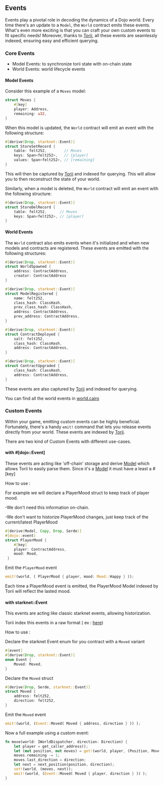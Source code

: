 ## Events

Events play a pivotal role in decoding the dynamics of a Dojo world. Every time there's an update to a `Model`, the `World` contract emits these events. What's even more exciting is that you can craft your own custom events to fit specific needs! Moreover, thanks to [Torii](/toolchain/torii), all these events are seamlessly indexed, ensuring easy and efficient querying.


### Core Events

-  Model Events: to synchronize torii state with on-chain state
-  World Events: world lifecycle events 

#### Model Events

Consider this example of a `Moves` model:

```rust
struct Moves {
    #[key]
    player: Address,
    remaining: u32,
}
```

When this model is updated, the `World` contract will emit an event with the following structure:

```rust
#[derive(Drop, starknet::Event)]
struct StoreSetRecord {
    table: felt252,        // Moves
    keys: Span<felt252>,   // [player]
    values: Span<felt252>, // [remaining]
}
```

This will then be captured by [Torii](/toolchain/torii) and indexed for querying. This will allow you to then reconstruct the state of your world.

Similarly, when a model is deleted, the `World` contract will emit an event with the following structure:

```rust
#[derive(Drop, starknet::Event)]
struct StoreDelRecord {
    table: felt252,      // Moves
    keys: Span<felt252>, // [player]
}
```

#### World Events

The `World` contract also emits events when it's initialized and when new models and contracts are registered. These events are emitted with the following structures:

```rust
#[derive(Drop, starknet::Event)]
struct WorldSpawned {
    address: ContractAddress,
    creator: ContractAddress
}

#[derive(Drop, starknet::Event)]
struct ModelRegistered {
    name: felt252,
    class_hash: ClassHash,
    prev_class_hash: ClassHash,
    address: ContractAddress,
    prev_address: ContractAddress,
}

#[derive(Drop, starknet::Event)]
struct ContractDeployed {
    salt: felt252,
    class_hash: ClassHash,
    address: ContractAddress,
}

#[derive(Drop, starknet::Event)]
struct ContractUpgraded {
    class_hash: ClassHash,
    address: ContractAddress,
}
```

These events are also captured by [Torii](/toolchain/torii) and indexed for querying.

You can find all the world events in [world.cairo](https://github.com/dojoengine/dojo/blob/94fbe540de31f0ba7f59685aeffef2c695fb170d/crates/dojo-core/src/world.cairo#L93)

### Custom Events

Within your game, emitting custom events can be highly beneficial. Fortunately, there's a handy `emit!` command that lets you release events directly from your world. These events are indexed by [Torii](/toolchain/torii).

There are two kind of Custom Events with different use-cases.

#### with #[dojo::Event]

These events are acting like 'off-chain' storage and derive [Model](/framework/models) which allows Torii to easily parse them.
Since it's a [Model](/framework/models) it must have a least a #[key]

How to use : 

For example we will declare a PlayerMood struct to keep track of player mood. 

-We don't need this information on-chain.

-We don't want to historize PlayerMood changes, just keep track of the current/latest PlayerMood

```rust
#[derive(Model, Copy, Drop, Serde)]
#[dojo::event]
struct PlayerMood {
    #[key]
    player: ContractAddress,
    mood: Mood,
 }
```

Emit the `PlayerMood` event

```rust
emit!(world, ( PlayerMood { player, mood: Mood::Happy } ));
```

Each time a PlayerMood event is emitted, the PlayerMood Model indexed by Torii will reflect the lasted mood.


#### with starknet::Event

This events are acting like classic starknet events, allowing historization.

Torii index this events in a raw format ( ex : [here](/toolchain/torii/graphql#susbcription-to-events))

How to use : 

Declare the starknet Event enum for you contract with a `Moved` variant

```rust
#[event]
#[derive(Drop, starknet::Event)]
enum Event {
    Moved: Moved,
}
```

Declare the `Moved` struct 

```rust
#[derive(Drop, Serde, starknet::Event)]
struct Moved {
    address: felt252,
    direction: felt252,
}
```

Emit the `Moved` event

```rust
emit!(world, (Event::Moved( Moved { address, direction } )) );
```

Now a full example using a custom event:

```rust
fn move(world: IWorldDispatcher, direction: Direction) {
    let player = get_caller_address();
    let (mut position, mut moves) = get!(world, player, (Position, Moves));
    moves.remaining -= 1;
    moves.last_direction = direction;
    let next = next_position(position, direction);
    set!(world, (moves, next));
    emit!(world, (Event::Moved( Moved { player, direction } )) );
}
```
